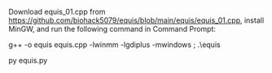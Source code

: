 Download equis_01.cpp from https://github.com/biohack5079/equis/blob/main/equis/equis_01.cpp, install MinGW, and run the following command in Command Prompt: 

g++ -o equis equis.cpp -lwinmm -lgdiplus -mwindows ; .\equis

py equis.py
